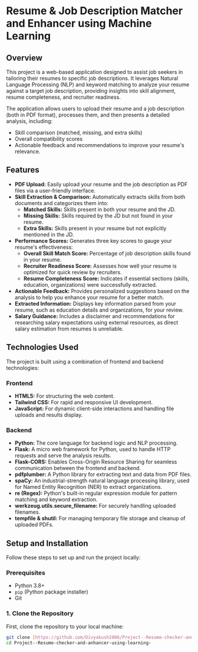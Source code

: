 # Resume & Job Description Matcher and Enhancer using Machine Learning

## Overview

This project is a web-based application designed to assist job seekers in tailoring their resumes to specific job descriptions. It leverages Natural Language Processing (NLP) and keyword matching to analyze your resume against a target job description, providing insights into skill alignment, resume completeness, and recruiter readiness.

The application allows users to upload their resume and a job description (both in PDF format), processes them, and then presents a detailed analysis, including:
* Skill comparison (matched, missing, and extra skills)
* Overall compatibility scores
* Actionable feedback and recommendations to improve your resume's relevance.

## Features

* **PDF Upload:** Easily upload your resume and the job description as PDF files via a user-friendly interface.
* **Skill Extraction & Comparison:** Automatically extracts skills from both documents and categorizes them into:
    * **Matched Skills:** Skills present in both your resume and the JD.
    * **Missing Skills:** Skills required by the JD but not found in your resume.
    * **Extra Skills:** Skills present in your resume but not explicitly mentioned in the JD.
* **Performance Scores:** Generates three key scores to gauge your resume's effectiveness:
    * **Overall Skill Match Score:** Percentage of job description skills found in your resume.
    * **Recruiter Readiness Score:** Assesses how well your resume is optimized for quick review by recruiters.
    * **Resume Completeness Score:** Indicates if essential sections (skills, education, organizations) were successfully extracted.
* **Actionable Feedback:** Provides personalized suggestions based on the analysis to help you enhance your resume for a better match.
* **Extracted Information:** Displays key information parsed from your resume, such as education details and organizations, for your review.
* **Salary Guidance:** Includes a disclaimer and recommendations for researching salary expectations using external resources, as direct salary estimation from resumes is unreliable.

## Technologies Used

The project is built using a combination of frontend and backend technologies:

### Frontend
* **HTML5:** For structuring the web content.
* **Tailwind CSS:** For rapid and responsive UI development.
* **JavaScript:** For dynamic client-side interactions and handling file uploads and results display.

### Backend
* **Python:** The core language for backend logic and NLP processing.
* **Flask:** A micro web framework for Python, used to handle HTTP requests and serve the analysis results.
* **Flask-CORS:** Enables Cross-Origin Resource Sharing for seamless communication between the frontend and backend.
* **pdfplumber:** A Python library for extracting text and data from PDF files.
* **spaCy:** An industrial-strength natural language processing library, used for Named Entity Recognition (NER) to extract organizations.
* **re (Regex):** Python's built-in regular expression module for pattern matching and keyword extraction.
* **werkzeug.utils.secure_filename:** For securely handling uploaded filenames.
* **tempfile & shutil:** For managing temporary file storage and cleanup of uploaded PDFs.

## Setup and Installation

Follow these steps to set up and run the project locally:

### Prerequisites

* Python 3.8+
* `pip` (Python package installer)
* Git

### 1. Clone the Repository

First, clone the repository to your local machine:

```bash
git clone [https://github.com/Divyakush2006/Project--Resume-checker-and-anhancer-using-machine-learning-](https://github.com/Divyakush2006/Project--Resume-checker-and-anhancer-using-machine-learning-)
cd Project--Resume-checker-and-anhancer-using-learning-
